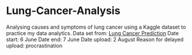 # Lung-Cancer-Analysis
Analysing causes and symptoms of lung cancer using a Kaggle dataset to practice my data analytics.
Data set from: <a href="https://www.kaggle.com/datasets/thedevastator/cancer-patients-and-air-pollution-a-new-link">Lung Cancer Prediction<a>
Date start: 6 June
Date end: 7 June
Date upload: 2 August
Reason for delayed upload: procrastination
